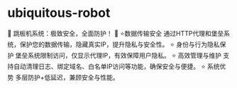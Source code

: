 # ubiquitous-robot
🔖  跳板机系统：极致安全，全面防护！ 🔖  ⭐️数据传输安全 通过HTTP代理和堡垒系统，保护您的数据传输，隐藏真实IP，提升隐私与安全性。  ⭐️ 身份与行为隐私保护 堡垒系统限制访问，仅显示代理IP，有效保障用户隐私。  ⭐️ 高效管理与维护 支持自动清理日志、绑定域名、白名单IP访问等功能，确保安全与便捷。  ⭐️ 系统优势 多层防护+低延迟，兼顾安全与性能。

